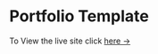 # Portfolio Template


To View the live site click [here &rarr;](https://mithileshgau.github.io/github-portfilio-repo/)
